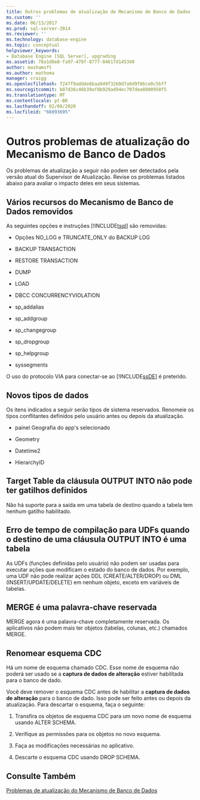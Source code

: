 ```yaml
---
title: Outros problemas de atualização de Mecanismo de Banco de Dados | Microsoft Docs
ms.custom: ''
ms.date: 06/13/2017
ms.prod: sql-server-2014
ms.reviewer: ''
ms.technology: database-engine
ms.topic: conceptual
helpviewer_keywords:
- Database Engine [SQL Server], upgrading
ms.assetid: 78a1d8e8-fa97-476f-8777-84617d145340
author: mashamsft
ms.author: mathoma
manager: craigg
ms.openlocfilehash: f247f9addde6baa949f3260d7a9d9f86ce0c5bff
ms.sourcegitcommit: b87d36c46b39af8b929ad94ec707dee8800950f5
ms.translationtype: MT
ms.contentlocale: pt-BR
ms.lasthandoff: 02/08/2020
ms.locfileid: "66093695"
---
```

# <a name="other-database-engine-upgrade-issues"></a>Outros problemas de atualização do Mecanismo de Banco de Dados
  Os problemas de atualização a seguir não podem ser detectados pela versão atual do Supervisor de Atualização. Revise os problemas listados abaixo para avaliar o impacto deles em seus sistemas.  
  
## <a name="multiple-database-engine-deprecated-features"></a>Vários recursos do Mecanismo de Banco de Dados removidos  
 As seguintes opções e instruções [!INCLUDE[tsql](../../includes/tsql-md.md)] são removidas:  
  
-   Opções NO_LOG e TRUNCATE_ONLY do BACKUP LOG  
  
-   BACKUP TRANSACTION  
  
-   RESTORE TRANSACTION  
  
-   DUMP  
  
-   LOAD  
  
-   DBCC CONCURRENCYVIOLATION  
  
-   sp_addalias  
  
-   sp_addgroup  
  
-   sp_changegroup  
  
-   sp_dropgroup  
  
-   sp_helpgroup  
  
-   syssegments  
  
 O uso do protocolo VIA para conectar-se ao [!INCLUDE[ssDE](../../includes/ssde-md.md)] é preterido.  
  
## <a name="new-data-types"></a>Novos tipos de dados  
 Os itens indicados a seguir serão tipos de sistema reservados. Renomeie os tipos conflitantes definidos pelo usuário antes ou depois da atualização.  
  
-   painel Geografia do app&#39;s selecionado  
  
-   Geometry  
  
-   Datetime2  
  
-   HierarchyID  
  
## <a name="target-table-of-the-output-into-clause-cannot-have-any-defined-triggers"></a>Target Table da cláusula OUTPUT INTO não pode ter gatilhos definidos  
 Não há suporte para a saída em uma tabela de destino quando a tabela tem nenhum gatilho habilitado.  
  
## <a name="compile-time-error-for-udfs-when-the-target-of-an-output-into-clause-is-a-table"></a>Erro de tempo de compilação para UDFs quando o destino de uma cláusula OUTPUT INTO é uma tabela  
 As UDFs (funções definidas pelo usuário) não podem ser usadas para executar ações que modificam o estado do banco de dados. Por exemplo, uma UDF não pode realizar ações DDL (CREATE/ALTER/DROP) ou DML (INSERT/UPDATE/DELETE) em nenhum objeto, exceto em variáveis de tabelas.  
  
## <a name="merge-is-a-reserved-keyword"></a>MERGE é uma palavra-chave reservada  
 MERGE agora é uma palavra-chave completamente reservada. Os aplicativos não podem mais ter objetos (tabelas, colunas, etc.) chamados MERGE.  
  
## <a name="rename-cdc-schema"></a>Renomear esquema CDC  
 Há um nome de esquema chamado CDC. Esse nome de esquema não poderá ser usado se a **captura de dados de alteração** estiver habilitada para o banco de dado.  
  
 Você deve remover o esquema CDC antes de habilitar a **captura de dados de alteração** para o banco de dado. Isso pode ser feito antes ou depois da atualização. Para descartar o esquema, faça o seguinte:  
  
1.  Transfira os objetos de esquema CDC para um novo nome de esquema usando ALTER SCHEMA.  
  
2.  Verifique as permissões para os objetos no novo esquema.  
  
3.  Faça as modificações necessárias no aplicativo.  
  
4.  Descarte o esquema CDC usando DROP SCHEMA.  
  
## <a name="see-also"></a>Consulte Também  
 [Problemas de atualização do Mecanismo de Banco de Dados](../../../2014/sql-server/install/database-engine-upgrade-issues.md)  
  
  
